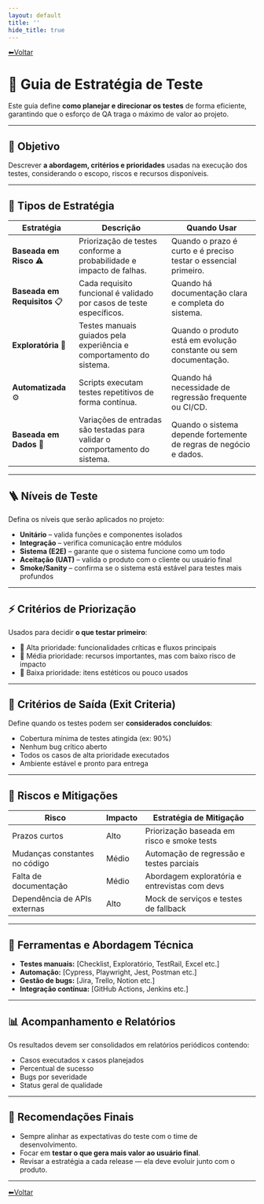```yaml
---
layout: default
title: ''
hide_title: true
---
```


[⬅Voltar](../../readme.md)  

# 🧭 Guia de Estratégia de Teste  

Este guia define **como planejar e direcionar os testes** de forma eficiente, garantindo que o esforço de QA traga o máximo de valor ao projeto.

---

## 🎯 Objetivo
Descrever **a abordagem, critérios e prioridades** usadas na execução dos testes, considerando o escopo, riscos e recursos disponíveis.

---

## 🧩 Tipos de Estratégia

| Estratégia | Descrição | Quando Usar |
|-------------|------------|--------------|
| **Baseada em Risco** ⚠️ | Priorização de testes conforme a probabilidade e impacto de falhas. | Quando o prazo é curto e é preciso testar o essencial primeiro. |
| **Baseada em Requisitos** 📋 | Cada requisito funcional é validado por casos de teste específicos. | Quando há documentação clara e completa do sistema. |
| **Exploratória** 🧠 | Testes manuais guiados pela experiência e comportamento do sistema. | Quando o produto está em evolução constante ou sem documentação. |
| **Automatizada** ⚙️ | Scripts executam testes repetitivos de forma contínua. | Quando há necessidade de regressão frequente ou CI/CD. |
| **Baseada em Dados** 🧮 | Variações de entradas são testadas para validar o comportamento do sistema. | Quando o sistema depende fortemente de regras de negócio e dados. |

---

## 🪜 Níveis de Teste
Defina os níveis que serão aplicados no projeto:

- **Unitário** – valida funções e componentes isolados  
- **Integração** – verifica comunicação entre módulos  
- **Sistema (E2E)** – garante que o sistema funcione como um todo  
- **Aceitação (UAT)** – valida o produto com o cliente ou usuário final  
- **Smoke/Sanity** – confirma se o sistema está estável para testes mais profundos  

---

## ⚡ Critérios de Priorização
Usados para decidir **o que testar primeiro**:

- 🔺 Alta prioridade: funcionalidades críticas e fluxos principais  
- 🔸 Média prioridade: recursos importantes, mas com baixo risco de impacto  
- 🔹 Baixa prioridade: itens estéticos ou pouco usados  

---

## 🧮 Critérios de Saída (Exit Criteria)
Define quando os testes podem ser **considerados concluídos**:

- Cobertura mínima de testes atingida (ex: 90%)  
- Nenhum bug crítico aberto  
- Todos os casos de alta prioridade executados  
- Ambiente estável e pronto para entrega  

---

## 🧱 Riscos e Mitigações
| Risco                     | Impacto | Estratégia de Mitigação                               |
|---------------------------|---------|------------------------------------------------------|
| Prazos curtos             | Alto    | Priorização baseada em risco e smoke tests           |
| Mudanças constantes no código | Médio  | Automação de regressão e testes parciais            |
| Falta de documentação     | Médio   | Abordagem exploratória e entrevistas com devs       |
| Dependência de APIs externas | Alto  | Mock de serviços e testes de fallback               |

---

## 🧰 Ferramentas e Abordagem Técnica
- **Testes manuais:** [Checklist, Exploratório, TestRail, Excel etc.]  
- **Automação:** [Cypress, Playwright, Jest, Postman etc.]  
- **Gestão de bugs:** [Jira, Trello, Notion etc.]  
- **Integração contínua:** [GitHub Actions, Jenkins etc.]  

---

## 📊 Acompanhamento e Relatórios
Os resultados devem ser consolidados em relatórios periódicos contendo:
- Casos executados x casos planejados  
- Percentual de sucesso  
- Bugs por severidade  
- Status geral de qualidade  

---

## 🧠 Recomendações Finais
- Sempre alinhar as expectativas do teste com o time de desenvolvimento.  
- Focar em **testar o que gera mais valor ao usuário final**.  
- Revisar a estratégia a cada release — ela deve evoluir junto com o produto.  

---

[⬅Voltar](../../readme.md)  